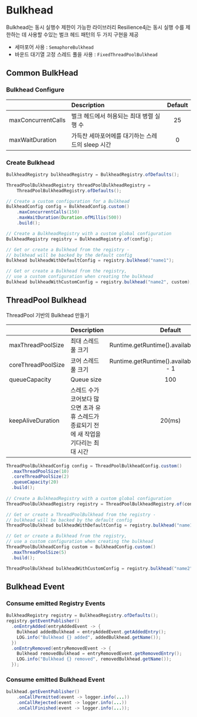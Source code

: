 # Bulkhead
Bulkhead는 동시 실행수 제한이 가능한 라이브러리
Resilience4j는 동시 실행 수를 제한하는 데 사용할 수있는 벌크 헤드 패턴의 두 가지 구현을 제공

- 세마포어 사용 : `SemaphoreBulkhead`
- 바운드 대기열 고정 스레드 풀을 사용 : `FixedThreadPoolBulkhead`

## Common BulkHead
### Bulkhead Configure
||Description|Default|
|:--|:--|:-:|
|maxConcurrentCalls|벌크 헤드에서 허용되는 최대 병렬 실행 수|25|
|maxWaitDuration|가득찬 세마포어에를 대기하는 스레드의 sleep 시간|0|

### Create Bulkhead
``` java
BulkheadRegistry bulkheadRegistry = BulkheadRegistry.ofDefaults();

ThreadPoolBulkheadRegistry threadPoolBulkheadRegistry = 
    ThreadPoolBulkheadRegistry.ofDefaults();

// Create a custom configuration for a Bulkhead
BulkheadConfig config = BulkheadConfig.custom()
    .maxConcurrentCalls(150)
    .maxWaitDuration(Duration.ofMillis(500))
    .build();

// Create a BulkheadRegistry with a custom global configuration
BulkheadRegistry registry = BulkheadRegistry.of(config);

// Get or create a Bulkhead from the registry - 
// bulkhead will be backed by the default config
Bulkhead bulkheadWithDefaultConfig = registry.bulkhead("name1");

// Get or create a Bulkhead from the registry, 
// use a custom configuration when creating the bulkhead
Bulkhead bulkheadWithCustomConfig = registry.bulkhead("name2", custom);
```


## ThreadPool Bulkhead
ThreadPool 기반의 Bulkhead 만들기

||Description|Default|
|:--|:--|:-:|
|maxThreadPoolSize|최대 스레드 풀 크기|Runtime.getRuntime().availableProcessors()|
|coreThreadPoolSize|코어 스레드 풀 크기|Runtime.getRuntime().availableProcessors() - 1|
|queueCapacity|Queue size|100|
|keepAliveDuration|스레드 수가 코어보다 많으면 초과 유휴 스레드가 종료되기 전에 새 작업을 기다리는 최대 시간|20(ms)|

``` java
ThreadPoolBulkheadConfig config = ThreadPoolBulkheadConfig.custom()
  .maxThreadPoolSize(10)
  .coreThreadPoolSize(2)
  .queueCapacity(20)
  .build();
        
// Create a BulkheadRegistry with a custom global configuration
ThreadPoolBulkheadRegistry registry = ThreadPoolBulkheadRegistry.of(config);

// Get or create a ThreadPoolBulkhead from the registry - 
// bulkhead will be backed by the default config
ThreadPoolBulkhead bulkheadWithDefaultConfig = registry.bulkhead("name1");

// Get or create a Bulkhead from the registry, 
// use a custom configuration when creating the bulkhead
ThreadPoolBulkheadConfig custom = BulkheadConfig.custom()
  .maxThreadPoolSize(5)
  .build();

ThreadPoolBulkhead bulkheadWithCustomConfig = registry.bulkhead("name2", custom);
```



## Bulkhead Event
### Consume emitted Registry Events
``` java
BulkheadRegistry registry = BulkheadRegistry.ofDefaults();
registry.getEventPublisher()
  .onEntryAdded(entryAddedEvent -> {
    Bulkhead addedBulkhead = entryAddedEvent.getAddedEntry();
    LOG.info("Bulkhead {} added", addedBulkhead.getName());
  })
  .onEntryRemoved(entryRemovedEvent -> {
    Bulkhead removedBulkhead = entryRemovedEvent.getRemovedEntry();
    LOG.info("Bulkhead {} removed", removedBulkhead.getName());
  });
```


### Consume emitted Bulkhead Event
``` java
bulkhead.getEventPublisher()
    .onCallPermitted(event -> logger.info(...))
    .onCallRejected(event -> logger.info(...))
    .onCallFinished(event -> logger.info(...));
```

